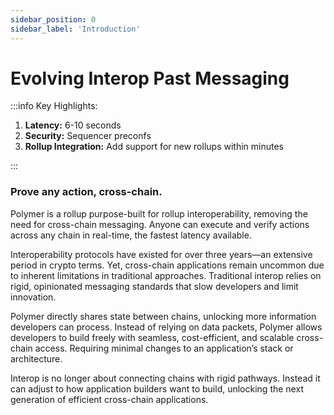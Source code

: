```yaml
---
sidebar_position: 0
sidebar_label: 'Introduction'
---
```


# Evolving Interop Past Messaging

:::info Key Highlights:

 1. **Latency:** 6-10 seconds
 2. **Security:** Sequencer preconfs
 3. **Rollup Integration:** Add support for new rollups within minutes

:::

### Prove any action, cross-chain.

Polymer is a rollup purpose-built for rollup interoperability, removing the need for cross-chain messaging. Anyone can execute and verify actions across any chain in real-time, the fastest latency available.

Interoperability protocols have existed for over three years—an extensive period in crypto terms. Yet, cross-chain applications remain uncommon due to inherent limitations in traditional approaches. Traditional interop relies on rigid, opinionated messaging standards that slow developers and limit innovation. 

Polymer directly shares state between chains, unlocking more information developers can process. Instead of relying on data packets, Polymer allows developers to build freely with seamless, cost-efficient, and scalable cross-chain access. Requiring minimal changes to an application’s stack or architecture.

Interop is no longer about connecting chains with rigid pathways. Instead it can adjust to how application builders want to build, unlocking the next generation of efficient cross-chain applications. 

